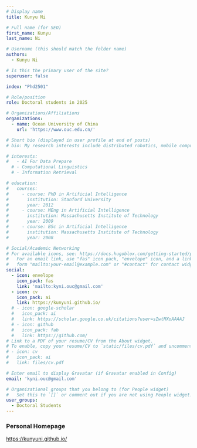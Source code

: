 ```yaml
---
# Display name
title: Kunyu Ni

# Full name (for SEO)
first_name: Kunyu
last_name: Ni

# Username (this should match the folder name)
authors:
  - Kunyu Ni

# Is this the primary user of the site?
superuser: false

index: "Phd2501"

# Role/position
role: Doctoral students in 2025

# Organizations/Affiliations
organizations:
  - name: Ocean University of China
    url: 'https://www.ouc.edu.cn/'

# Short bio (displayed in user profile at end of posts)
# bio: My research interests include distributed robotics, mobile computing and programmable matter.

# interests:
#   - AI For Data Prepare
  # - Computational Linguistics
  # - Information Retrieval

# education:
#   courses:
#     - course: PhD in Artificial Intelligence
#       institution: Stanford University
#       year: 2012
#     - course: MEng in Artificial Intelligence
#       institution: Massachusetts Institute of Technology
#       year: 2009
#     - course: BSc in Artificial Intelligence
#       institution: Massachusetts Institute of Technology
#       year: 2008

# Social/Academic Networking
# For available icons, see: https://docs.hugoblox.com/getting-started/page-builder/#icons
#   For an email link, use "fas" icon pack, "envelope" icon, and a link in the
#   form "mailto:your-email@example.com" or "#contact" for contact widget.
social:
  - icon: envelope
    icon_pack: fas
    link: 'mailto:kyni.ouc@gmail.com'
  - icon: cv
    icon_pack: ai
    link: https://kunyuni.github.io/
  # - icon: google-scholar
  #   icon_pack: ai
  #   link: https://scholar.google.co.uk/citations?user=sIwtMXoAAAAJ
  # - icon: github
  #   icon_pack: fab
  #   link: https://github.com/
# Link to a PDF of your resume/CV from the About widget.
# To enable, copy your resume/CV to `static/files/cv.pdf` and uncomment the lines below.
# - icon: cv
#   icon_pack: ai
#   link: files/cv.pdf

# Enter email to display Gravatar (if Gravatar enabled in Config)
email: 'kyni.ouc@gmail.com'

# Organizational groups that you belong to (for People widget)
#   Set this to `[]` or comment out if you are not using People widget.
user_groups:
  - Doctoral Students
---
```


### Personal Homepage
https://kunyuni.github.io/